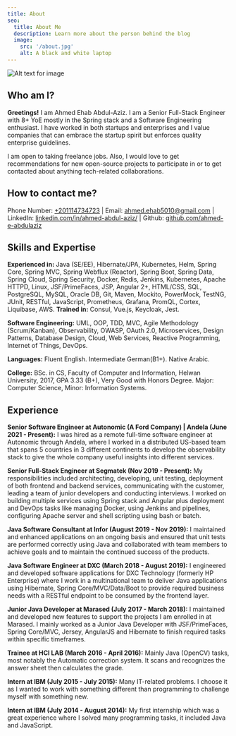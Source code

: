 ```yaml
---
title: About
seo:
  title: About Me
  description: Learn more about the person behind the blog
  image:
    src: '/about.jpg'
    alt: A black and white laptop
---
```


![Alt text for image](/about.jpg)

## Who am I?

**Greetings!** I am Ahmed Ehab Abdul-Aziz. I am a Senior Full-Stack Engineer with
8+ YoE mostly in the Spring stack and a Software Engineering enthusiast. I have worked in both startups and enterprises
and I value companies that can embrace the startup spirit but
enforces quality enterprise guidelines.

I am open to taking freelance jobs. Also, I would love to get
recommendations for new open-source projects to participate in or to
get contacted about anything tech-related collaborations.

## How to contact me?

Phone Number: [+201114734723](tel:+201114734723) | Email: [ahmed.ehab5010@gmail.com](mailto:ahmed.ehab5010@gmail.com) | LinkedIn: [linkedin.com/in/ahmed-abdul-aziz/](https://www.linkedin.com/in/ahmed-abdul-aziz/) | Github: [github.com/ahmed-e-abdulaziz](https://github.com/ahmed-e-abdulaziz)

## Skills and Expertise

**Experienced in:** Java (SE/EE), Hibernate/JPA,
Kubernetes, Helm, Spring Core, Spring MVC, Spring Webflux (Reactor),
Spring Boot, Spring Data, Spring Cloud, Spring Security, Docker,
Redis, Jenkins, Kubernetes, Apache HTTPD, Linux, JSF/PrimeFaces,
JSP, Angular 2+, HTML/CSS, SQL, PostgreSQL, MySQL, Oracle DB, Git,
Maven, Mockito, PowerMock, TestNG, JUnit, RESTful, JavaScript,
Prometheus, Grafana, PromQL, Cortex, Liquibase, AWS.
**Trained in:** Consul, Vue.js, Keycloak, Jest.

**Software Engineering:** UML, OOP, TDD, MVC, Agile
Methodology (Scrum/Kanban), Observability, OWASP, OAuth 2.0,
Microservices, Design Patterns, Database Design, Cloud, Web
Services, Reactive Programming, Internet of Things, DevOps.

**Languages:** Fluent English. Intermediate
German(B1+). Native Arabic.

**College:** BSc. in CS, Faculty of Computer and
Information, Helwan University, 2017, GPA 3.33 (B+), Very Good with
Honors Degree. Major: Computer Science, Minor: Information Systems.

## Experience

**Senior Software Engineer at Autonomic (A Ford Company) | Andela
(June 2021 - Present):**
I was hired as a remote full-time software engineer at Autonomic
through Andela, where I worked in a distributed US-based team that
spans 5 countries in 3 different continents to develop the
observability stack to give the whole company useful insights into
different services.

**Senior Full-Stack Engineer at Segmatek (Nov 2019 - Present):**
My responsibilities included architecting, developing, unit testing,
deployment of both frontend and backend services, communicating with
the customer, leading a team of junior developers and conducting
interviews. I worked on building multiple services using Spring
stack and Angular plus deployment and DevOps tasks like managing
Docker, using Jenkins and pipelines, configuring Apache server and
shell scripting using bash or batch.

**Java Software Consultant at Infor (August 2019 - Nov 2019):**
I maintained and enhanced applications on an ongoing basis and
ensured that unit tests are performed correctly using Java and
collaborated with team members to achieve goals and to maintain the
continued success of the products.

**Java Software Engineer at DXC (March 2018 - August 2019):**
I engineered and developed software applications for DXC Technology
(formerly HP Enterprise) where I work in a multinational team to
deliver Java applications using Hibernate, Spring Core/MVC/Data/Boot
to provide required business needs with a RESTful endpoint to be
consumed by the frontend layer.

**Junior Java Developer at Marased (July 2017 - March 2018):**
I maintained and developed new features to support the projects I am
enrolled in at Marased. I mainly worked as a Junior Java Developer
with JSF/PrimeFaces, Spring Core/MVC, Jersey, AngularJS and
Hibernate to finish required tasks within specific timeframes.

**Trainee at HCI LAB (March 2016 - April 2016):**
Mainly Java (OpenCV) tasks, most notably the Automatic correction
system. It scans and recognizes the answer sheet then calculates the
grade.

**Intern at IBM (July 2015 - July 2015):** Many
IT-related problems. I choose it as I wanted to work with something
different than programming to challenge myself with something new.

**Intern at IBM (July 2014 - August 2014):** My first
internship which was a great experience where I solved many
programming tasks, it included Java and JavaScript.
